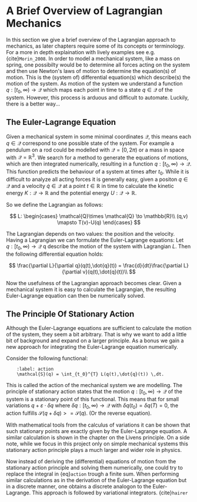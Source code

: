# A Brief Overview of Lagrangian Mechanics

In this section we give a brief overview of the Lagrangian approach to mechanics, as later chapters require some of its
concepts or terminology. For a more in depth explaination with lively examples see e.g. {cite}`Morin_2008`.
In order to model a mechanical system, like a mass on spring, one possibilty
would be to determine all forces acting on the system and then use Newton's laws of motion
to determine the equation(s) of motion. This is the (system of) differential equation(s) which describe(s)
the motion of the system. As motion of the system we understand a function $q: [t_0,\infty)\to\mathcal{Q}$
which maps each point in time to a state $q\in\mathcal{Q}$ of the system. However, this process is
arduous and difficult to automate. Luckily, there is a better way...

## The Euler-Lagrange Equation

Given a mechanical system in some minimal coordinates $\mathcal{Q}$, this means each $q\in\mathcal{Q}$
correspond to one possible state of the system. For example a pendulum on a rod could be
modelled with $\mathcal{Q} = [0,2\pi)$ or a mass in space with $\mathcal{Q} = \mathbb{R}^3$.
We search for a method to 
 generate the equations of motions, which are then integrated numerically, resulting
in a function $q: [t_0,\infty)\to\mathcal{Q}$. This function predicts the behaviour of a system at times
after $t_0$. While it is difficult to analyze all acting forces it is generally easy, given
a positon $q\in\mathcal{Q}$ and a velocity $\dot{q}\in\mathcal{Q}$ at a point $t\in\mathbb{R}$ in time to calculate 
the kinetic energy $K: \mathcal{Q} \to \mathbb{R}$ and the potential energy $U: \mathcal{Q} \to \mathbb{R}$.

So we define the Lagrangian as follows:

$$
    L: 
        \begin{cases} 
            \mathcal{Q}\times \mathcal{Q} \to \mathbb{R}\\ 
            (q,v) \mapsto T(v)-U(q)
        \end{cases}
$$

The Lagrangian depends on two values: the position and the velocity. Having a Lagrangian we can
formulate the Euler-Lagrange equations: Let $q: [t_0,\infty)\to\mathcal{Q}$ q describe the motion
of the system with Lagrangian $L$. Then the following differential equation holds:

$$
\frac{\partial L}{\partial q}(q(t),\dot{q}(t)) =  \frac{d}{dt}\frac{\partial L}{\partial v}(q(t),\dot{q}(t))\\
$$

Now the usefulness of the Lagrangian approach becomes clear. Given a mechanical system it is easy to calculate
the Lagrangian, the resulting Euler-Lagrange equation can then be numerically solved.

## The Principle Of Stationary Action

Although the Euler-Lagrange equations are sufficient to calculate the motion of the system, they seem
a bit arbitrary. That is why we want to add a little bit of background and expand on a larger principle.
As a bonus we gain a new approach for integrating the Euler-Lagrange equation numerically.

Consider the following functional:

```{math}
    :label: action
    \mathcal{S}(q) = \int_{t_0}^{T} L(q(t),\dot{q}(t)) \,dt.
```
This is called the action of the mechanical system we are modelling. The principle of stationary action
states that the motion $q: [t_0,\infty)\to\mathcal{Q}$ of the system is a stationary point of this
functional. This means that for small variations $q+\varepsilon\cdot\delta q$ where 
$\delta q : [t_0,\infty)\to\mathcal{Q}$ with $\delta q(t_0)=\delta q(T)=0$, the
action fulfills $\mathcal{S}(q+\delta q) >= \mathcal{S}(q)$. (Or the reverse equation).

With mathematical tools from the calculus of variations it can be shown that such stationary points
are exactly given by the Euler-Lagrange equation. A similar calculation is shown in the chapter
on the Livens principle. On a side note, while we focus in this project
only on simple mechanical systems this stationary action principle plays a much larger and wider
role in physics.

Now instead of deriving the (differential) equations of motion from the stationary action principle
and solving them numerically, one could try to replace the integral in {eq}`action` trough a
finite sum. When performing similar calculations as in the derivation of the Euler-Lagrange equation
but in a discrete manner, one obtains a discrete analogon to the Euler-Lagrange. This approach
is followed by variational integrators. {cite}`hairer`
